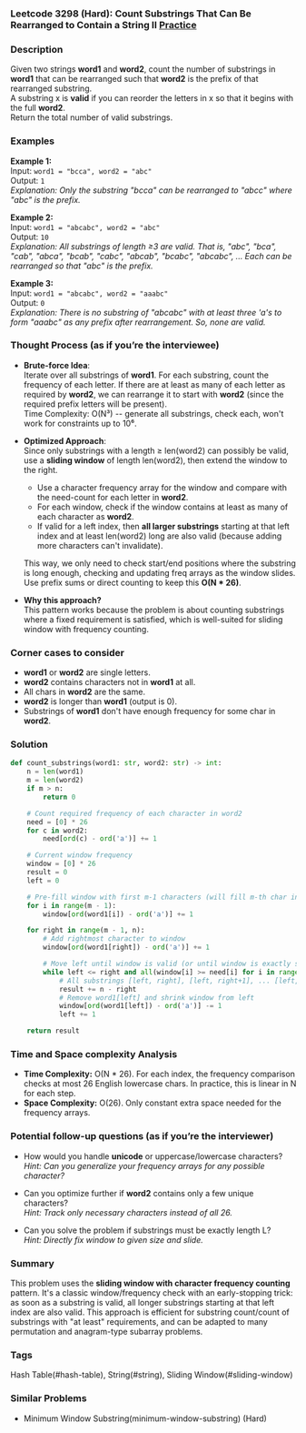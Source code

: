 ### Leetcode 3298 (Hard): Count Substrings That Can Be Rearranged to Contain a String II [Practice](https://leetcode.com/problems/count-substrings-that-can-be-rearranged-to-contain-a-string-ii)

### Description  
Given two strings **word1** and **word2**, count the number of substrings in **word1** that can be rearranged such that **word2** is the prefix of that rearranged substring.  
A substring x is **valid** if you can reorder the letters in x so that it begins with the full **word2**.  
Return the total number of valid substrings.

### Examples  

**Example 1:**  
Input: `word1 = "bcca", word2 = "abc"`  
Output: `1`  
*Explanation: Only the substring "bcca" can be rearranged to "abcc" where "abc" is the prefix.*

**Example 2:**  
Input: `word1 = "abcabc", word2 = "abc"`  
Output: `10`  
*Explanation: All substrings of length ≥3 are valid. That is, "abc", "bca", "cab", "abca", "bcab", "cabc", "abcab", "bcabc", "abcabc", ... Each can be rearranged so that "abc" is the prefix.*

**Example 3:**  
Input: `word1 = "abcabc", word2 = "aaabc"`  
Output: `0`  
*Explanation: There is no substring of "abcabc" with at least three 'a's to form "aaabc" as any prefix after rearrangement. So, none are valid.*

### Thought Process (as if you’re the interviewee)  

- **Brute-force Idea**:  
  Iterate over all substrings of **word1**. For each substring, count the frequency of each letter. If there are at least as many of each letter as required by **word2**, we can rearrange it to start with **word2** (since the required prefix letters will be present).  
  Time Complexity: O(N³) -- generate all substrings, check each, won't work for constraints up to 10⁶.

- **Optimized Approach**:  
  Since only substrings with a length ≥ len(word2) can possibly be valid, use a **sliding window** of length len(word2), then extend the window to the right.  
  - Use a character frequency array for the window and compare with the need-count for each letter in **word2**.
  - For each window, check if the window contains at least as many of each character as **word2**.
  - If valid for a left index, then **all larger substrings** starting at that left index and at least len(word2) long are also valid (because adding more characters can't invalidate).

  This way, we only need to check start/end positions where the substring is long enough, checking and updating freq arrays as the window slides.  
  Use prefix sums or direct counting to keep this **O(N \* 26)**.

- **Why this approach?**  
  This pattern works because the problem is about counting substrings where a fixed requirement is satisfied, which is well-suited for sliding window with frequency counting.

### Corner cases to consider  
- **word1** or **word2** are single letters.
- **word2** contains characters not in **word1** at all.
- All chars in **word2** are the same.
- **word2** is longer than **word1** (output is 0).
- Substrings of **word1** don't have enough frequency for some char in **word2**.

### Solution

```python
def count_substrings(word1: str, word2: str) -> int:
    n = len(word1)
    m = len(word2)
    if m > n:
        return 0

    # Count required frequency of each character in word2
    need = [0] * 26
    for c in word2:
        need[ord(c) - ord('a')] += 1

    # Current window frequency
    window = [0] * 26
    result = 0
    left = 0

    # Pre-fill window with first m-1 characters (will fill m-th char inside loop)
    for i in range(m - 1):
        window[ord(word1[i]) - ord('a')] += 1

    for right in range(m - 1, n):
        # Add rightmost character to window
        window[ord(word1[right]) - ord('a')] += 1

        # Move left until window is valid (or until window is exactly size m)
        while left <= right and all(window[i] >= need[i] for i in range(26)):
            # All substrings [left, right], [left, right+1], ... [left, n-1] will be valid
            result += n - right
            # Remove word1[left] and shrink window from left
            window[ord(word1[left]) - ord('a')] -= 1
            left += 1

    return result
```

### Time and Space complexity Analysis  

- **Time Complexity:** O(N \* 26). For each index, the frequency comparison checks at most 26 English lowercase chars. In practice, this is linear in N for each step.
- **Space Complexity:** O(26). Only constant extra space needed for the frequency arrays.

### Potential follow-up questions (as if you’re the interviewer)  

- How would you handle **unicode** or uppercase/lowercase characters?  
  *Hint: Can you generalize your frequency arrays for any possible character?*

- Can you optimize further if **word2** contains only a few unique characters?  
  *Hint: Track only necessary characters instead of all 26.*

- Can you solve the problem if substrings must be exactly length L?  
  *Hint: Directly fix window to given size and slide.*

### Summary
This problem uses the **sliding window with character frequency counting** pattern. It's a classic window/frequency check with an early-stopping trick: as soon as a substring is valid, all longer substrings starting at that left index are also valid. This approach is efficient for substring count/count of substrings with "at least" requirements, and can be adapted to many permutation and anagram-type subarray problems.

### Tags
Hash Table(#hash-table), String(#string), Sliding Window(#sliding-window)

### Similar Problems
- Minimum Window Substring(minimum-window-substring) (Hard)